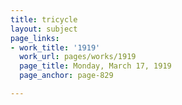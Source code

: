 ```yaml
---
title: tricycle
layout: subject
page_links:
- work_title: '1919'
  work_url: pages/works/1919
  page_title: Monday, March 17, 1919
  page_anchor: page-829

---
```

